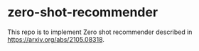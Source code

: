 # zero-shot-recommender
This repo is to implement Zero shot recommender described in https://arxiv.org/abs/2105.08318. 
